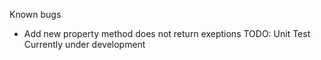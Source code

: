 Known bugs
 - Add new property method does not return exeptions
TODO:
    Unit Test
Currently under development